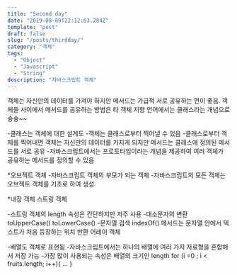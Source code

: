 ```yaml
---
title: "Second day"
date: "2019-08-09T22:12:03.284Z"
template: "post"
draft: false
slug: "/posts/thirdday/"
category: "객체"
tags:
  - "Object"
  - "Javascript"
  - "String"
description: "자바스크립트 객체"
---
```


객체는 자신만의 데이터를 가져야 하지만 메서드는 가급적 서로 공유하는 편이 좋음. 객체들 사이에서 메서드를 공유하는 방법은 타 객체 지향 언어에서는 클래스라는 개념으로 슝슝~~


-클래스는 객체에 대한 설계도
-객체는 클래스로부터 찍어낼 수 있음
-클래스로부터 객체를 찍어내면 객체는 자신만의 데이터를 가지게 되지만 메서드는 클래스에 정의된 메서드를 서로 공유
-자바스크립트에서는 프로토타입이라는 개념을 제공하여 여러 객체가 공유하는 메서드를 정의할 수 있음

*오브젝트 객체
-자바스크립트 객체의 부모가 되는 객체
-자바스크립트의 모든 객체는 오브젝트 객체를 기초로 하여 생성

*내장 객체
스트링 객체

-스트링 객체의 length 속성은 간단하지만 자주 사용
-대소문자의 변환
toUpperCase()
toLowerCase()
-문자열 검색
indexOf() 메서드는 문자열 안에서 텍스트가 처음 등장하는 위치 반환
어레이 객체

-배열도 객체로 표현됨
-자바스크립트에서는 하나의 배열에 여러 가지 자료형을 혼합해서 저장 가능
-가장 많이 사용되는 속성은 배열의 크기인 length
for (i =0 ; i < fruits.length; i++){
...
}
